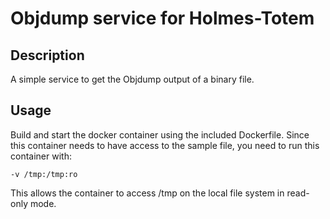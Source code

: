 # Objdump service for Holmes-Totem

## Description

A simple service to get the Objdump output of a binary file.

## Usage

Build and start the docker container using the included Dockerfile. Since this container needs to have access to the sample file, you need to run this container with:

`-v /tmp:/tmp:ro`

This allows the container to access /tmp on the local file system in read-only mode.
